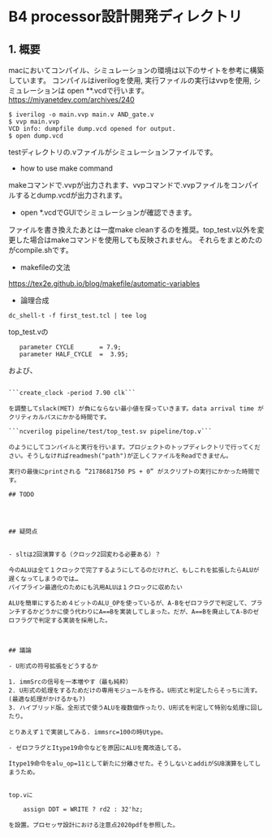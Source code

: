 # B4 processor設計開発ディレクトリ

## 1. 概要
macにおいてコンパイル、シミュレーションの環境は以下のサイトを参考に構築しています。
コンパイルはiverilogを使用, 実行ファイルの実行はvvpを使用, シミュレーションは open **.vcdで行います。
https://miyanetdev.com/archives/240

```shell
$ iverilog -o main.vvp main.v AND_gate.v
$ vvp main.vvp
VCD info: dumpfile dump.vcd opened for output.
$ open dump.vcd
```

testディレクトリの.vファイルがシミュレーションファイルです。
 
- how to use make command 

makeコマンドで.vvpが出力されます、vvpコマンドで.vvpファイルをコンパイルするとdump.vcdが出力されます。

- open *.vcdでGUIでシミュレーションが確認できます。

ファイルを書き換えたあとは一度make cleanするのを推奨。top_test.v以外を変更した場合はmakeコマンドを使用しても反映されません。
それらをまとめたのがcompile.shです。

- makefileの文法

https://tex2e.github.io/blog/makefile/automatic-variables

- 論理合成

```dc_shell-t -f first_test.tcl | tee log```

top_test.vの

```
   parameter CYCLE       = 7.9;
   parameter HALF_CYCLE  =  3.95;
```

および、

~~~.tclの

```create_clock -period 7.90 clk```

を調整してslack(MET) が負にならない最小値を探っていきます。data arrival time がクリティカルパスにかかる時間です。

```ncverilog pipeline/test/top_test.sv pipeline/top.v```

のようにしてコンパイルと実行を行います。プロジェクトのトップディレクトリで行ってください。そうしなければreadmesh("path")が正しくファイルをReadできません。

実行の最後にprintされる ”2178681750 PS + 0” がスクリプトの実行にかかった時間です。

## TODO




## 疑問点


- sltは2回演算する（クロック2回変わる必要ある）？

今のALUは全て１クロックで完了するようにしてるのだけれど、もしこれを拡張したらALUが遅くなってしまうのでは…
パイプライン最適化のためにも汎用ALUは１クロックに収めたい

ALUを簡単にするため４ビットのALU_OPを使っているが、A-Bをゼロフラグで判定して、ブランチするかどうかに使う代わりにA==Bを実装してしまった。だが、A==Bを廃止してA-Bのゼロフラグで判定する実装を採用した。



## 議論

- U形式の符号拡張をどうするか

1. immSrcの信号を一本増やす（最も純粋）
2. U形式の処理をするためだけの専用モジュールを作る。U形式と判定したらそっちに流す。(最適な処理がかけるかも?)
3. ハイブリッド版。全形式で使うALUを複数個作ったり、U形式を判定して特別な処理に回したり。

とりあえず１で実装してみる. immsrc=100の時Utype。

- ゼロフラグとItype19命令などを原因にALUを魔改造してる。

Itype19命令をalu_op=11として新たに分離させた。そうしないとaddiがSUB演算をしてしまうため。


top.vに

    assign DDT = WRITE ? rd2 : 32'hz; 

を設置。プロセッサ設計における注意点2020pdfを参照した。



